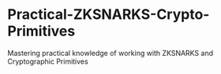 # Practical-ZKSNARKS-Crypto-Primitives
Mastering practical knowledge of working with ZKSNARKS and Cryptographic Primitives
